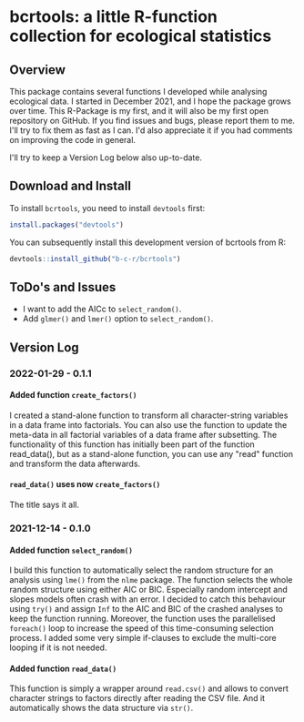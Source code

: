 # bcrtools: a little R-function collection for ecological statistics

## Overview
This package contains several functions I developed while analysing ecological data. I started in December 2021, and I hope the package grows over time. This R-Package is my first, and it will also be my first open repository on GitHub. If you find issues and bugs, please report them to me. I'll try to fix them as fast as I can. I'd also appreciate it if you had comments on improving the code in general.

I'll try to keep a Version Log below also up-to-date.

## Download and Install
To install `bcrtools`, you need to install `devtools` first:

``` r
install.packages("devtools")
```

You can subsequently install this development version of bcrtools from R:
``` r
devtools::install_github("b-c-r/bcrtools")
```

## ToDo's and Issues
- I want to add the AICc to `select_random()`.
- Add `glmer()` and `lmer()` option to `select_random()`.

## Version Log
### 2022-01-29 - 0.1.1
#### Added function `create_factors()`
I created a stand-alone function to transform all character-string variables in a data frame into factorials. You can also use the function to update the meta-data in all factorial variables of a data frame after subsetting.
The functionality of this function has initially been part of the function read_data(), but as a stand-alone function, you can use any "read" function and transform the data afterwards.
#### `read_data()` uses now `create_factors()`
The title says it all.

### 2021-12-14 - 0.1.0
#### Added function `select_random()`
I build this function to automatically select the random structure for an analysis using `lme()` from the `nlme` package. The function selects the whole random structure using either AIC or BIC. Especially random intercept and slopes models often crash with an error. I decided to catch this behaviour using `try()` and assign `Inf` to the AIC and BIC of the crashed analyses to keep the function running. Moreover, the function uses the parallelised `foreach()` loop to increase the speed of this time-consuming selection process. I added some very simple if-clauses to exclude the multi-core looping if it is not needed.

#### Added function `read_data()`
This function is simply a wrapper around `read.csv()` and allows to convert character strings to factors directly after reading the CSV file. And it automatically shows the data structure via `str()`.
